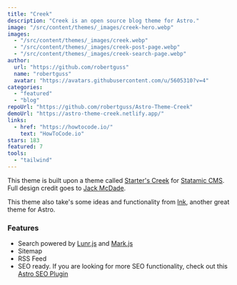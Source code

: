 ```yaml
---
title: "Creek"
description: "Creek is an open source blog theme for Astro."
image: "/src/content/themes/_images/creek-hero.webp"
images:
  - "/src/content/themes/_images/creek.webp"
  - "/src/content/themes/_images/creek-post-page.webp"
  - "/src/content/themes/_images/creek-search-page.webp"
author:
  url: "https://github.com/robertguss"
  name: "robertguss"
  avatar: "https://avatars.githubusercontent.com/u/5605310?v=4"
categories:
  - "featured"
  - "blog"
repoUrl: "https://github.com/robertguss/Astro-Theme-Creek"
demoUrl: "https://astro-theme-creek.netlify.app/"
links:
  - href: "https://howtocode.io/"
    text: "HowToCode.io"
stars: 183
featured: 7
tools:
  - "tailwind"
---
```


<p>
  This theme is built upon a theme called
  <a
    href="https://github.com/statamic/starter-kit-starters-creek"
    rel="noopener noreferrer"
    target="_blank"
    >Starter's Creek</a
  >
  for <a href="https://statamic.com/" rel="noopener noreferrer" target="_blank">Statamic CMS</a>.
  Full design credit goes to
  <a href="https://twitter.com/jackmcdade" rel="noopener noreferrer" target="_blank">Jack McDade</a
  >.
</p>
<p>
  This theme also take's some ideas and functionality from
  <a href="https://github.com/one-aalam/astro-ink" rel="noopener noreferrer" target="_blank">Ink</a
  >, another great theme for Astro.
</p>
<h3>Features</h3>
<ul>
  <li>
    Search powered by
    <a href="https://lunrjs.com/" rel="noopener noreferrer" target="_blank">Lunr.js</a> and
    <a href="https://markjs.io/" rel="noopener noreferrer" target="_blank">Mark.js</a>
  </li>
  <li>Sitemap</li>
  <li>RSS Feed</li>
  <li>
    SEO ready. If you are looking for more SEO functionality, check out this
    <a href="https://github.com/jonasmerlin/astro-seo" rel="noopener noreferrer" target="_blank"
      >Astro SEO Plugin</a
    >
  </li>
</ul>
